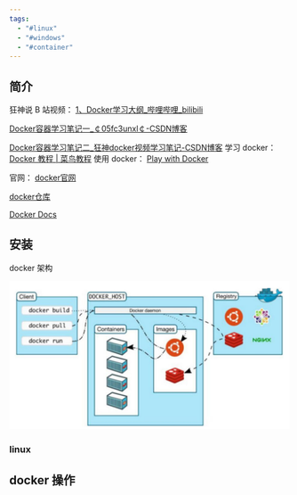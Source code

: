 ```yaml
---
tags:
  - "#linux"
  - "#windows"
  - "#container"
---
```


## 简介
狂神说 B 站视频：
[1、Docker学习大纲\_哔哩哔哩\_bilibili](https://www.bilibili.com/video/BV1og4y1q7M4?p=1)

[Docker容器学习笔记一\_￠05fc3unxl￠-CSDN博客](https://blog.csdn.net/qq_41822345/article/details/107123094)

[Docker容器学习笔记二\_狂神docker视频学习笔记-CSDN博客](https://blog.csdn.net/qq_41822345/article/details/107123141)
学习 docker：
[Docker 教程 | 菜鸟教程](https://www.runoob.com/docker/docker-tutorial.html)
使用 docker：
[Play with Docker](https://labs.play-with-docker.com/)

官网：
[docker官网](https://www.docker.com)

[docker仓库](http://www.hub.docker.com/)

[Docker Docs](https://docs.docker.com/)

## 安装
docker 架构

![](附件/db87cece39cba9ae0d57764a17f46e5d_MD5.jpeg)



### linux





## docker 操作



